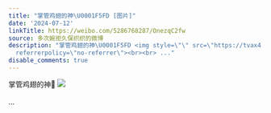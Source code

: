 ```yaml
---
title: "掌管鸡翅的神\U0001F5FD [图片]"
date: '2024-07-12'
linkTitle: https://weibo.com/5286768287/OnezqC2fw
source: 多次婉拒久保织织的微博
description: "掌管鸡翅的神\U0001F5FD <img style=\"\" src=\"https://tvax4.sinaimg.cn/large/005LMJWfly1hrlez09itxj31b30u0ti6.jpg\"
  referrerpolicy=\"no-referrer\"><br><br> ..."
disable_comments: true
---
```

掌管鸡翅的神🗽 <img style="" src="https://tvax4.sinaimg.cn/large/005LMJWfly1hrlez09itxj31b30u0ti6.jpg" referrerpolicy="no-referrer"><br><br> ...